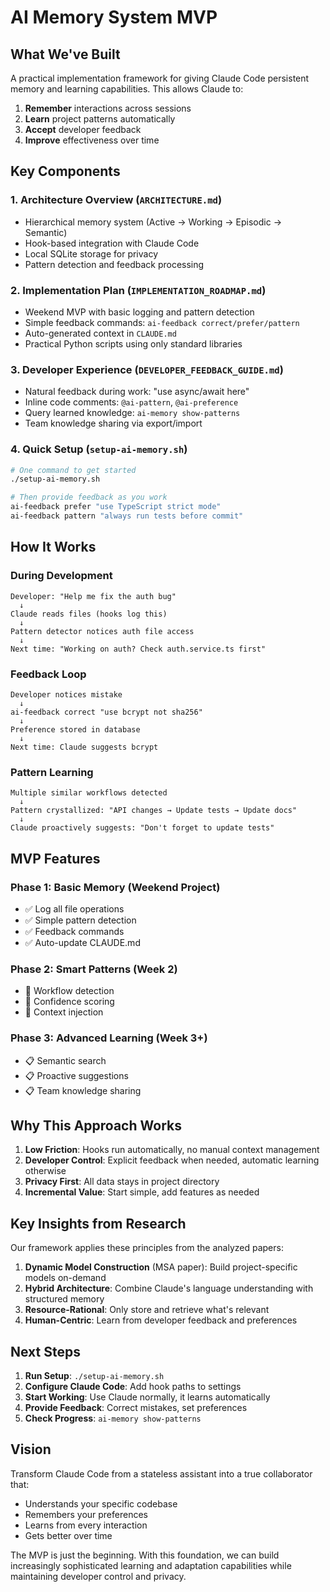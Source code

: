 # AI Memory System MVP

## What We've Built

A practical implementation framework for giving Claude Code persistent memory and learning capabilities. This allows Claude to:

1. **Remember** interactions across sessions
2. **Learn** project patterns automatically
3. **Accept** developer feedback
4. **Improve** effectiveness over time

## Key Components

### 1. Architecture Overview (`ARCHITECTURE.md`)
- Hierarchical memory system (Active → Working → Episodic → Semantic)
- Hook-based integration with Claude Code
- Local SQLite storage for privacy
- Pattern detection and feedback processing

### 2. Implementation Plan (`IMPLEMENTATION_ROADMAP.md`)
- Weekend MVP with basic logging and pattern detection
- Simple feedback commands: `ai-feedback correct/prefer/pattern`
- Auto-generated context in `CLAUDE.md`
- Practical Python scripts using only standard libraries

### 3. Developer Experience (`DEVELOPER_FEEDBACK_GUIDE.md`)
- Natural feedback during work: "use async/await here"
- Inline code comments: `@ai-pattern`, `@ai-preference`
- Query learned knowledge: `ai-memory show-patterns`
- Team knowledge sharing via export/import

### 4. Quick Setup (`setup-ai-memory.sh`)
```bash
# One command to get started
./setup-ai-memory.sh

# Then provide feedback as you work
ai-feedback prefer "use TypeScript strict mode"
ai-feedback pattern "always run tests before commit"
```

## How It Works

### During Development
```
Developer: "Help me fix the auth bug"
  ↓
Claude reads files (hooks log this)
  ↓
Pattern detector notices auth file access
  ↓
Next time: "Working on auth? Check auth.service.ts first"
```

### Feedback Loop
```
Developer notices mistake
  ↓
ai-feedback correct "use bcrypt not sha256"
  ↓
Preference stored in database
  ↓
Next time: Claude suggests bcrypt
```

### Pattern Learning
```
Multiple similar workflows detected
  ↓
Pattern crystallized: "API changes → Update tests → Update docs"
  ↓
Claude proactively suggests: "Don't forget to update tests"
```

## MVP Features

### Phase 1: Basic Memory (Weekend Project)
- ✅ Log all file operations
- ✅ Simple pattern detection
- ✅ Feedback commands
- ✅ Auto-update CLAUDE.md

### Phase 2: Smart Patterns (Week 2)
- 🔄 Workflow detection
- 🔄 Confidence scoring
- 🔄 Context injection

### Phase 3: Advanced Learning (Week 3+)
- 📋 Semantic search
- 📋 Proactive suggestions
- 📋 Team knowledge sharing

## Why This Approach Works

1. **Low Friction**: Hooks run automatically, no manual context management
2. **Developer Control**: Explicit feedback when needed, automatic learning otherwise
3. **Privacy First**: All data stays in project directory
4. **Incremental Value**: Start simple, add features as needed

## Key Insights from Research

Our framework applies these principles from the analyzed papers:

1. **Dynamic Model Construction** (MSA paper): Build project-specific models on-demand
2. **Hybrid Architecture**: Combine Claude's language understanding with structured memory
3. **Resource-Rational**: Only store and retrieve what's relevant
4. **Human-Centric**: Learn from developer feedback and preferences

## Next Steps

1. **Run Setup**: `./setup-ai-memory.sh`
2. **Configure Claude Code**: Add hook paths to settings
3. **Start Working**: Use Claude normally, it learns automatically
4. **Provide Feedback**: Correct mistakes, set preferences
5. **Check Progress**: `ai-memory show-patterns`

## Vision

Transform Claude Code from a stateless assistant into a true collaborator that:
- Understands your specific codebase
- Remembers your preferences
- Learns from every interaction
- Gets better over time

The MVP is just the beginning. With this foundation, we can build increasingly sophisticated learning and adaptation capabilities while maintaining developer control and privacy.